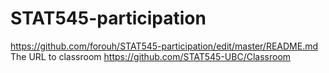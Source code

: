 # STAT545-participation
https://github.com/forouh/STAT545-participation/edit/master/README.md
The URL to classroom 
https://github.com/STAT545-UBC/Classroom
